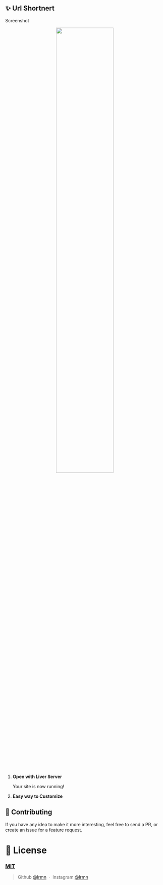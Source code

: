 ## ✨ Url Shortnert
 Screenshot
<p align="center">
<img src="https://storage.googleapis.com/replit/images/1680494110993_0e4834bed7d088f7d241d6b0158bbb58.png" width="60%" />
</p>

1. **Open with Liver Server**

    Your site is now running!
2. **Easy way to Customize**


## 📝 Contributing

If you have any idea to make it more interesting, feel free to send a PR, or create an issue for a feature request.

# 🤝 License

### [MIT](LICENSE)

> Github [@lrmn](https://github.com/lrmn) &nbsp;&middot;&nbsp;
> Instagram [@lrmn](https://instagram.com/lrmn)
